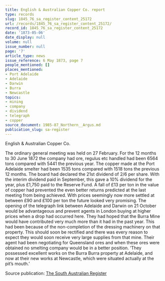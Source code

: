 ```yaml
---
title: English & Australian Copper Co. report
type: records
slug: 1845_76_sa_register_content_25172
url: /records/1845_76_sa_register_content_25172/
record_id: 1845_76_sa_register_content_25172
date: '1873-05-06'
date_display: null
volume: null
issue_number: null
page: '7'
article_type: news
issue_reference: 6 May 1873, page 7
people_mentioned: []
places_mentioned:
- Port Adelaide
- Adelaide
- Darwin
- Burra
- Newcastle
topics:
- mining
- company
- dividend
- telegraph
- copper
source_document: 1985-87_Northern__Argus.md
publication_slug: sa-register
---
```


English & Australian Copper Co.

The ordinary general meeting was held on 27 February.  For the 12 months to 30 June 1872 the company had ore, regulus etc handled had been 6564 tons compared with 5441 the previous year.  The copper made at the Port Adelaide smelter had been 1535 tons compared with 1518 tons the previous 12 months.   The board had declared the 21st dividend of 2/6 per share.  With the interim dividend paid in September, this gave a 10% dividend for the year, plus £1,750 paid to the Reserve Fund.  A fall of £13 per ton in the value of copper had prevented the even better returns predicted at the last meeting from being achieved.  With prices seemingly now more settled at between £90 and £100 per ton the future looked very promising.  The opening of the telegraph link between Adelaide and Darwin on 21 October would be advantageous and prevent agents in London buying at higher prices when a drop had occurred here.  They had hoped that the Burra Mine would have contributed very much more than it had in the past year.  This had been because of the non-completion of the dressing machinery on that property.  This should soon be rectified and there was every reason to expect they would soon receive very large supplies from that mine.  Their agent had been negotiating for Queensland ores and when these ores were obtained no smelting company would be in a better position.  ‘They possessed excellent works on the Burra Burra property at Adelaide, and now at their new works at Newcastle, which were situated actually at the pit’s mouth.’

Source publication: [The South Australian Register](/publications/sa-register/)
